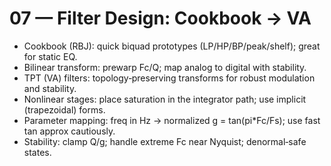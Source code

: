 # 07 — Filter Design: Cookbook → VA

- Cookbook (RBJ): quick biquad prototypes (LP/HP/BP/peak/shelf); great for static EQ.
- Bilinear transform: prewarp Fc/Q; map analog to digital with stability.
- TPT (VA) filters: topology‑preserving transforms for robust modulation and stability.
- Nonlinear stages: place saturation in the integrator path; use implicit (trapezoidal) forms.
- Parameter mapping: freq in Hz → normalized g = tan(pi*Fc/Fs); use fast tan approx cautiously.
- Stability: clamp Q/g; handle extreme Fc near Nyquist; denormal‑safe states.

